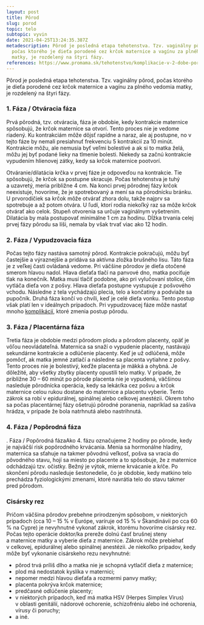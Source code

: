 ```yaml
---
layout: post
title: Pôrod
slug: porod
topic: telo
subtopic: vyvin
date: 2021-04-25T13:24:35.387Z
metadescription: Pôrod je posledná etapa tehotenstva. Tzv. vaginálny pôrod,
  počas ktorého je dieťa porodené cez krčok maternice a vagínu za plného vedomia
  matky, je rozdelený na štyri fázy.
references: https://www.promama.sk/tehotenstvo/komplikacie-v-2-dobe-porodnej-hlupe-poznamky-pri-porode-si-zena-zapamata-na-cely-zivot
---
```

Pôrod je posledná etapa tehotenstva. Tzv. vaginálny pôrod, počas ktorého je dieťa porodené cez krčok maternice a vagínu za plného vedomia matky, je rozdelený na štyri fázy. 



### 1. Fáza / Otváracia fáza



Prvá pôrodná, tzv. otváracia, fáza je obdobie, kedy kontrakcie maternice spôsobujú, že krčok maternice sa otvorí. Tento proces nie je vedome riadený. Ku kontrakciám môže dôjsť rapídne a naraz, ale aj postupne, no v tejto fáze by nemali presiahnuť frekvenciu 5 kontrakcií za 10 minút. Kontrakcie môžu, ale nemusia byť veľmi bolestivé a ak si to matka želá, môžu jej byť podané lieky na tlmenie bolesti. Niekedy sa začnú kontrakcie vypudením hlienovej zátky, kedy sa krčok maternice pootvorí. 

Otváranie/dilatácia krčka v prvej fáze je odpoveďou na kontrakcie. Tie spôsobujú, že krčok sa postupne skracuje. Počas tehotenstva je tuhý a uzavretý, meria približne 4 cm. Na konci prvej pôrodnej fázy krčok neexistuje, hovoríme, že je spotrebovaný a mení sa na pôrodnícku bránku. U prvorodičiek sa krčok môže otvárať zhora dolu, takže najprv sa spotrebuje a až potom otvára. U ľudí, ktorí rodia niekoľký raz sa môže krčok otvárať ako celok. Stupeň otvorenia sa určuje vaginálnym vyšetrením. Dilatácia by mala postupovať minimálne 1 cm za hodinu. Dĺžka trvania celej prvej fázy pôrodu sa líši, nemala by však trvať viac ako 12 hodín. 

### 2. Fáza / Vypudzovacia fáza

Počas tejto fázy nastáva samotný pôrod. Kontrakcie pokračujú, môžu byť častejšie a výraznejšie a pridáva sa aktívna zložka brušného lisu. Táto fáza je z veľkej časti ovládaná vedome. Pri väčšine pôrodov je dieťa otočené smerom hlavou nadol. Hlava dieťaťa tlačí na panvové dno, matka pociťuje tlak na konečník. Matka musí tlačiť podobne, ako pri vylučovaní stolice, čím vytláča dieťa von z pošvy. Hlava dieťaťa postupne vystupuje z pošvového vchodu. Následne z tela vychádzajú plecia, telo a končatiny a podviaže sa pupočník. Druhá fáza končí vo chvíli, keď je celé dieťa vonku. Tento postup však platí len v ideálnych prípadoch. Pri vypudzovacej fáze môže nastať mnoho [komplikácií](https://www.promama.sk/tehotenstvo/komplikacie-v-2-dobe-porodnej-hlupe-poznamky-pri-porode-si-zena-zapamata-na-cely-zivot), ktoré zmenia postup pôrodu.

### 3. Fáza / Placentárna fáza

Tretia fáza je obdobie medzi pôrodom plodu a pôrodom placenty, opäť je vôľou neovládateľná. Maternica sa snaží o vypudenie placenty, nastávajú sekundárne kontrakcie a odlúčenie placenty. Keď je už odlúčená, môže pomôcť, ak matka jemné zatlačí a následne sa placenta vytiahne z pošvy. Tento proces nie je bolestivý, keďže placenta je mäkká a ohybná. Je dôležité, aby všetky zbytky placenty opustili telo matky. V prípade, že približne 30 – 60 minút po pôrode placenta nie je vypudená, väčšinou nasleduje pôrodnícka operácia, kedy sa lekár/ka cez pošvu a krčok maternice celou rukou dostane do maternice a placentu vyberie. Tento zákrok sa robí v epidurálnej, spinálnej alebo celkovej anestézii. Okrem toho sa počas placentárnej fázy ošetrujú pôrodné poranenia, napríklad sa zašíva hrádza, v prípade že bola natrhnutá alebo nastrihnutá. 

### 4. Fáza / Popôrodná fáza

. Fáza / Popôrodná fázaAko 4. fázu označujeme 2 hodiny po pôrode, kedy je najväčší risk popôrodného krvácania. Menia sa hormonálne hladiny, maternica sa sťahuje na takmer pôvodnú veľkosť, pošva sa vracia do pôvodného stavu, hojí sa miesto po placente a to spôsobuje, že z maternice odchádzajú tzv. očistky. Bežný je výtok, mierne krvácanie a kŕče. Po skončení pôrodu nasleduje šestonedelie, čo je obdobie, kedy matkino telo prechádza fyziologickými zmenami, ktoré navrátia telo do stavu takmer pred pôrodom.

### Cisársky rez

Pričom väčšina pôrodov prebehne prirodzeným spôsobom, v niektorých prípadoch (cca 10 – 15 % v Európe, varíruje od 15 % v Škandinávii po cca 60 % na Cypre) je nevyhnutné vykonať zákrok, ktorému hovoríme cisársky rez. Počas tejto operácie doktor/ka prereže dolnú časť brušnej steny a maternice matky a vyberie dieťa z maternice. Zákrok môže prebiehať v celkovej, epidurálnej alebo spinálnej anestézii. Je niekoľko prípadov, kedy môže byť vykonanie cisárskeho rezu nevyhnutné:

* pôrod trvá príliš dlho a matka nie je schopná vytlačiť dieťa z maternice;
* plod má nedostatok kyslíka v maternici;
* nepomer medzi hlavou dieťaťa a rozmermi panvy matky;
* placenta pokrýva krčok maternice;
* predčasné odlúčenie placenty;
* v niektorých prípadoch, keď má matka HSV (Herpes Simplex Virus) v oblasti genitálií, nádorové ochorenie, schizofréniu alebo iné ochorenia, vírusy či poruchy;
* a iné.